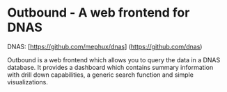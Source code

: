# Outbound - A web frontend for DNAS

DNAS: [https://github.com/mephux/dnas] (https://github.com/dnas)

Outbound is a web frontend which allows you to query the data in a DNAS database. It provides a dashboard which contains summary information with drill down capabilities, a generic search function and simple visualizations.

